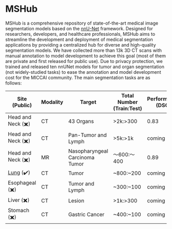# MSHub
MSHub is a comprehensive repository of state-of-the-art medical image segmentation models based on the [nnU-Net](https://github.com/MIC-DKFZ/nnUNet) framework. Designed for researchers, developers, and healthcare professionals, MSHub aims to streamline the development and deployment of medical segmentation applications by providing a centralized hub for diverse and high-quality segmentation models. We have collected more than 13k 3D CT scans with manual annotation to model development to achieve this goal (most of them are private and first released for public use). Due to privacy protection, we trained and released ten nnUNet models for tumor and organ segmentation (not widely-studied tasks) to ease the annotation and model development cost for the MICCAI community. The main segmentation tasks are as follows:

| **Site (Public)**        | **Modality** | **Target**       | **Total Number (Train:Test)** | **Performance (DSC)** | **Pre-trained model link** | **Reference** | 
|-----------------|--------------|------------------|-------------------------------|-----------------------|-------------------------------|-----------------------|
|  Head and Neck (✖️)  | CT           | 43 Organs        | >2k:>300                       | 0.83                  |coming soon | coming soon|
|  Head and Neck (✖️)  | CT           | Pan-Tumor and Lymph  | >5k:>1k                        |     coming soon       | coming soon|coming soon|
|  Head and Neck (✖️)  | MR           | Nasopharyngeal Carcinoma Tumor  | ～600:～400                        |     0.89       | [model/nnunetv1](https://drive.google.com/file/d/1gweae9uHaCRno1zKw_fhksYr_VDUaWg2/view?usp=drive_link)|[GreenJournal](https://www.sciencedirect.com/science/article/pii/S016781402300018X)|
|  [Lung](https://www.cancerimagingarchive.net/collection/lidc-idri/) (✔️)  | CT           | Tumor | ~800:~200                        |     coming soon       | coming soon|coming soon|
|  Esophageal (✖️)  | CT           | Tumor and Lymph  | ~300:~100                        |     coming soon       | coming soon|coming soon|
|  Liver (✖️)  | CT           | Lesion  | >1k:>300                        |     coming soon       | coming soon|coming soon|
|  Stomach (✖️)  | CT           | Gastric Cancer   | ~400:~100                        |     coming soon       | coming soon|coming soon|
